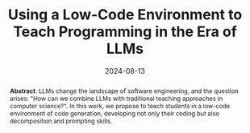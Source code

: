 ---
title: "Using a Low-Code Environment to Teach Programming in the Era of LLMs"
authors: '<i>Anna Potriasaeva, Katsiaryna Dzialets, Yaroslav Golubev, and Anastasiia Birillo</i>'
status: "published"
collection: publications
permalink: /publications/2024-08-13-low-code-teaching
date: 2024-08-13
venue: "the proceedings of <b>ICER'24</b>"
level: 'A*'
pdf: 'https://areyde.com/files/icer2024/icer2024-low-code-teaching.pdf'
paperurl: 'https://dl.acm.org/doi/10.1145/3632621.3671429'
counter_id: 'C26'
abstract: '<p><b>Abstract</b>. LLMs change the landscape of software engineering, and the question arises: "How can we combine LLMs with traditional teaching approaches in computer science?". In this work, we propose to teach students in a low-code environment of code generation, developing not only their coding but also decomposition and prompting skills.</p>'
---